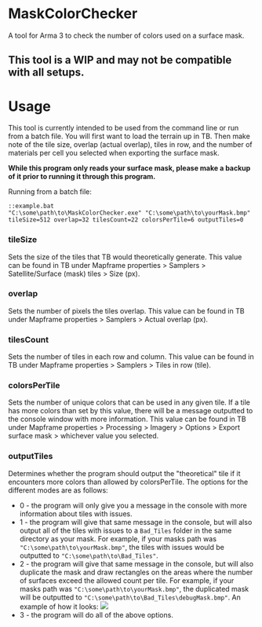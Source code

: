 # MaskColorChecker
A tool for Arma 3 to check the number of colors used on a surface mask.

## This tool is a WIP and may not be compatible with all setups.

Usage
========
This tool is currently intended to be used from the command line or run from a batch file. You will first want to load the terrain up in TB. Then make note of the tile size, overlap (actual overlap), tiles in row, and the number of materials per cell you selected when exporting the surface mask.

**While this program only reads your surface mask, please make a backup of it prior to running it through this program.**

Running from a batch file:
```
::example.bat
"C:\some\path\to\MaskColorChecker.exe" "C:\some\path\to\yourMask.bmp" tileSize=512 overlap=32 tilesCount=22 colorsPerTile=6 outputTiles=0
```
### tileSize
Sets the size of the tiles that TB would theoretically generate. This value can be found in TB under Mapframe properties > Samplers > Satellite/Surface (mask) tiles > Size (px).
### overlap
Sets the number of pixels the tiles overlap. This value can be found in TB under Mapframe properties > Samplers > Actual overlap (px).
### tilesCount
Sets the number of tiles in each row and column. This value can be found in TB under Mapframe properties > Samplers > Tiles in row (tile).
### colorsPerTile
Sets the number of unique colors that can be used in any given tile. If a tile has more colors than set by this value, there will be a message outputted to the console window with more information. This value can be found in TB under Mapframe properties > Processing > Imagery > Options > Export surface mask  > whichever value you selected.
### outputTiles
Determines whether the program should output the "theoretical" tile if it encounters more colors than allowed by colorsPerTile. The options for the different modes are as follows:
+ 0 - the program will only give you a message in the console with more information about tiles with issues.
+ 1 - the program will give that same message in the console, but will also output all of the tiles with issues to a `Bad_Tiles` folder in the same directory as your mask. For example, if your masks path was `"C:\some\path\to\yourMask.bmp"`, the tiles with issues would be outputted to `"C:\some\path\to\Bad_Tiles"`.
+ 2 - the program will give that same message in the console, but will also duplicate the mask and draw rectangles on the areas where the number of surfaces exceed the allowed count per tile. For example, if your masks path was `"C:\some\path\to\yourMask.bmp"`, the duplicated mask will be outputted to `"C:\some\path\to\Bad_Tiles\debugMask.bmp"`.
    An example of how it looks:
    ![](http://i.imgur.com/Nc8iWbg.png)
+ 3 - the program will do all of the above options.
